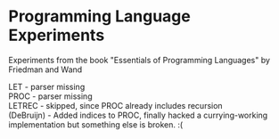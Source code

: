 # Programming Language Experiments
Experiments from the book "Essentials of Programming Languages" by Friedman and Wand    

LET - parser missing    
PROC - parser missing    
LETREC - skipped, since PROC already includes recursion    
(DeBruijn) - Added indices to PROC, finally hacked a currying-working implementation but something else is broken. :(

